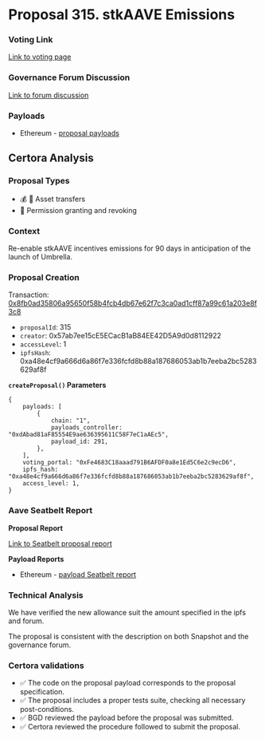 # Proposal 315. stkAAVE Emissions

### Voting Link
[Link to voting page](https://vote.onaave.com/proposal/?proposalId=315)

### Governance Forum Discussion
[Link to forum discussion](https://governance.aave.com/t/arfc-amend-safety-module-emissions/16640/26)

### Payloads

* Ethereum - [proposal payloads](https://etherscan.io/address/0x3BA3AA11d335371b143E7E6BE9Eeaa4A42CCF26B)



## Certora Analysis

### Proposal Types

* :moneybag: :receipt: Asset transfers
* :handshake: Permission granting and revoking


### Context
Re-enable stkAAVE incentives emissions for 90 days in anticipation of the launch of Umbrella.

### Proposal Creation
Transaction: [0x8fb0ad35806a95650f58b4fcb4db67e62f7c3ca0ad1cff87a99c61a203e8f3c8](https://etherscan.io/tx/0x8fb0ad35806a95650f58b4fcb4db67e62f7c3ca0ad1cff87a99c61a203e8f3c8)
- `proposalId`: 315
- `creator`: 0x57ab7ee15cE5ECacB1aB84EE42D5A9d0d8112922
- `accessLevel`: 1
- `ipfsHash`: 0xa48e4cf9a666d6a86f7e336fcfd8b88a187686053ab1b7eeba2bc5283629af8f

**`createProposal()` Parameters**
```
{
    payloads: [
        {
            chain: "1",
            payloads_controller: "0xdAbad81aF85554E9ae636395611C58F7eC1aAEc5",
            payload_id: 291,
        },
    ],
    voting_portal: "0xFe4683C18aaad791B6AFDF0a8e1Ed5C6e2c9ecD6",
    ipfs_hash: "0xa48e4cf9a666d6a86f7e336fcfd8b88a187686053ab1b7eeba2bc5283629af8f",
    access_level: 1,
}
```

### Aave Seatbelt Report
**Proposal Report**

[Link to Seatbelt proposal report](https://github.com/bgd-labs/seatbelt-gov-v3/blob/main/reports/proposals/315.md)

**Payload Reports**

* Ethereum - [payload Seatbelt report](https://github.com/bgd-labs/seatbelt-gov-v3/blob/main/reports/payloads/1/0xdAbad81aF85554E9ae636395611C58F7eC1aAEc5/291.md)


### Technical Analysis
We have verified the new allowance suit the amount specified in the ipfs and forum.

The proposal is consistent with the description on both Snapshot and the governance forum.

### Certora validations
* :white_check_mark: The code on the proposal payload corresponds to the proposal specification.
* :white_check_mark: The proposal includes a proper tests suite, checking all necessary post-conditions.
* :white_check_mark: BGD reviewed the payload before the proposal was submitted.
* :white_check_mark: Certora reviewed the procedure followed to submit the proposal.